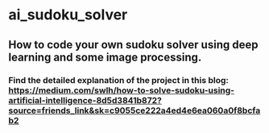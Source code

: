 # ai_sudoku_solver
## How to code your own sudoku solver using deep learning and some image processing.
### Find the detailed explanation of the project in this blog: https://medium.com/swlh/how-to-solve-sudoku-using-artificial-intelligence-8d5d3841b872?source=friends_link&sk=c9055ce222a4ed4e6ea060a0f8bcfab2

